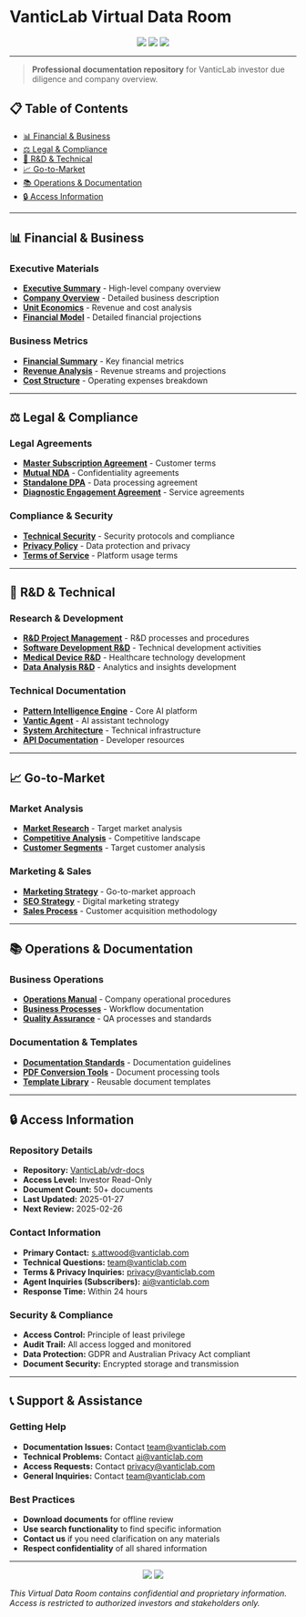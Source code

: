 # VanticLab Virtual Data Room

<div align="center">
  <img src="https://img.shields.io/badge/Status-Investor%20Ready-green?style=for-the-badge&logo=shield&logoColor=white" />
  <img src="https://img.shields.io/badge/Access-Controlled-blue?style=for-the-badge&logo=lock&logoColor=white" />
  <img src="https://img.shields.io/badge/Last%20Updated-2025-01-27-orange?style=for-the-badge&logo=calendar&logoColor=white" />
</div>

---

> **Professional documentation repository** for VanticLab investor due diligence and company overview.

## 📋 Table of Contents

- [📊 Financial & Business](#-financial--business)
- [⚖️ Legal & Compliance](#️-legal--compliance)
- [🔬 R&D & Technical](#-rd--technical)
- [📈 Go-to-Market](#-go-to-market)
- [📚 Operations & Documentation](#-operations--documentation)
- [🔒 Access Information](#-access-information)

---

## 📊 Financial & Business

### Executive Materials
- **[Executive Summary](financials/executive-summary.md)** - High-level company overview
- **[Company Overview](financials/company-overview.md)** - Detailed business description
- **[Unit Economics](financials/unit-economics.md)** - Revenue and cost analysis
- **[Financial Model](financials/financial-model.xlsx)** - Detailed financial projections

### Business Metrics
- **[Financial Summary](financials/financial-summary.md)** - Key financial metrics
- **[Revenue Analysis](financials/revenue-analysis.md)** - Revenue streams and projections
- **[Cost Structure](financials/cost-structure.md)** - Operating expenses breakdown

---

## ⚖️ Legal & Compliance

### Legal Agreements
- **[Master Subscription Agreement](legal/master-subscription-agreement.md)** - Customer terms
- **[Mutual NDA](legal/mutual-nda.md)** - Confidentiality agreements
- **[Standalone DPA](legal/standalone-dpa.md)** - Data processing agreement
- **[Diagnostic Engagement Agreement](legal/diagnostic-engagement-agreement.md)** - Service agreements

### Compliance & Security
- **[Technical Security](legal/technical-security.md)** - Security protocols and compliance
- **[Privacy Policy](legal/privacy-policy.md)** - Data protection and privacy
- **[Terms of Service](legal/terms-of-service.md)** - Platform usage terms

---

## 🔬 R&D & Technical

### Research & Development
- **[R&D Project Management](rnd/project-management.md)** - R&D processes and procedures
- **[Software Development R&D](rnd/software-development.md)** - Technical development activities
- **[Medical Device R&D](rnd/medical-device.md)** - Healthcare technology development
- **[Data Analysis R&D](rnd/data-analysis.md)** - Analytics and insights development

### Technical Documentation
- **[Pattern Intelligence Engine](technical/pattern-intelligence-engine.md)** - Core AI platform
- **[Vantic Agent](technical/vantic-agent.md)** - AI assistant technology
- **[System Architecture](technical/system-architecture.md)** - Technical infrastructure
- **[API Documentation](technical/api-documentation.md)** - Developer resources

---

## 📈 Go-to-Market

### Market Analysis
- **[Market Research](gtm/market-research.md)** - Target market analysis
- **[Competitive Analysis](gtm/competitive-analysis.md)** - Competitive landscape
- **[Customer Segments](gtm/customer-segments.md)** - Target customer analysis

### Marketing & Sales
- **[Marketing Strategy](gtm/marketing-strategy.md)** - Go-to-market approach
- **[SEO Strategy](gtm/seo-strategy.md)** - Digital marketing strategy
- **[Sales Process](gtm/sales-process.md)** - Customer acquisition methodology

---

## 📚 Operations & Documentation

### Business Operations
- **[Operations Manual](operations/operations-manual.md)** - Company operational procedures
- **[Business Processes](operations/business-processes.md)** - Workflow documentation
- **[Quality Assurance](operations/quality-assurance.md)** - QA processes and standards

### Documentation & Templates
- **[Documentation Standards](templates/documentation-standards.md)** - Documentation guidelines
- **[PDF Conversion Tools](templates/pdf-conversion.md)** - Document processing tools
- **[Template Library](templates/template-library.md)** - Reusable document templates

---

## 🔒 Access Information

### Repository Details
- **Repository:** [VanticLab/vdr-docs](https://github.com/VanticLab/vdr-docs)
- **Access Level:** Investor Read-Only
- **Document Count:** 50+ documents
- **Last Updated:** 2025-01-27
- **Next Review:** 2025-02-26

### Contact Information
- **Primary Contact:** s.attwood@vanticlab.com
- **Technical Questions:** team@vanticlab.com
- **Terms & Privacy Inquiries:** privacy@vanticlab.com
- **Agent Inquiries (Subscribers):** ai@vanticlab.com
- **Response Time:** Within 24 hours

### Security & Compliance
- **Access Control:** Principle of least privilege
- **Audit Trail:** All access logged and monitored
- **Data Protection:** GDPR and Australian Privacy Act compliant
- **Document Security:** Encrypted storage and transmission

---

## 📞 Support & Assistance

### Getting Help
- **Documentation Issues:** Contact team@vanticlab.com
- **Technical Problems:** Contact ai@vanticlab.com
- **Access Requests:** Contact privacy@vanticlab.com
- **General Inquiries:** Contact team@vanticlab.com

### Best Practices
- **Download documents** for offline review
- **Use search functionality** to find specific information
- **Contact us** if you need clarification on any materials
- **Respect confidentiality** of all shared information

---

<div align="center">
  <img src="https://img.shields.io/badge/VanticLab-Virtual%20Data%20Room-blue?style=for-the-badge&logo=github&logoColor=white" />
  <img src="https://img.shields.io/badge/Confidential-Investor%20Only-red?style=for-the-badge&logo=eye&logoColor=white" />
</div>

*This Virtual Data Room contains confidential and proprietary information. Access is restricted to authorized investors and stakeholders only.*
